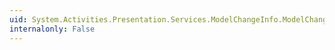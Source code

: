 ```yaml
---
uid: System.Activities.Presentation.Services.ModelChangeInfo.ModelChangeType
internalonly: False
---
```

